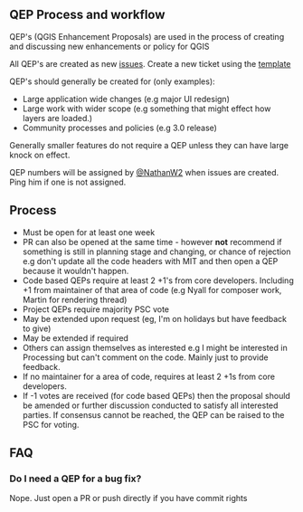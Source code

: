 QEP Process and workflow
---

QEP's (QGIS Enhancement Proposals) are used in the process of creating and discussing new enhancements or policy for QGIS

All QEP's are created as new [issues](https://github.com/qgis/QGIS-Enhancement-Proposals/issues).  Create a new ticket using the [template](https://raw.githubusercontent.com/qgis/QGIS-Enhancement-Proposals/master/QEP-0-Template.md)

QEP's should generally be created for (only examples):

- Large application wide changes (e.g major UI redesign)
- Large work with wider scope (e.g something that might effect how layers are loaded.)
- Community processes and policies (e.g 3.0 release)

Generally smaller features do not require a QEP unless they can have large knock on effect.

QEP numbers will be assigned by [@NathanW2](https://github.com/NathanW2) when issues are created. Ping him if one is not assigned.  


## Process

- Must be open for at least one week
- PR can also be opened at the same time - however **not** recommend if something is still in planning stage and changing, or chance of rejection e.g don't update all the code headers with MIT and then open a QEP because it wouldn't happen.
- Code based QEPs require at least 2 +1's from core developers. Including +1 from maintainer of that area of code (e.g Nyall for composer work, Martin for rendering thread)
- Project QEPs require majority PSC vote
- May be extended upon request (eg, I'm on holidays but have feedback to give)
- May be extended if required 
- Others can assign themselves as interested e.g I might be interested in Processing but can't comment on the code. Mainly just to provide feedback.
- If no maintainer for a area of code, requires at least 2 +1s from core developers.
- If -1 votes are received (for code based QEPs) then the proposal should be amended or further discussion conducted to satisfy all interested parties. If consensus cannot be reached, the QEP can be raised to the PSC for voting.


## FAQ

### Do I need a QEP for a bug fix?

Nope. Just open a PR or push directly if you have commit rights
